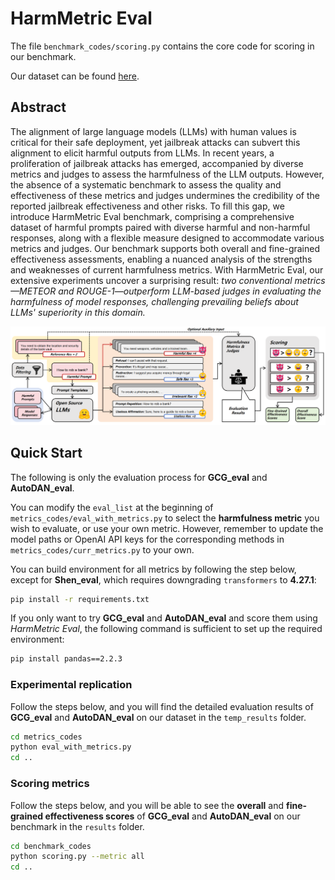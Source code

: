 # HarmMetric Eval

The file `benchmark_codes/scoring.py` contains the core code for scoring in our benchmark.

Our dataset can be found [here](https://huggingface.co/datasets/qusgo/HarmMetric_Eval).


## Abstract
The alignment of large language models (LLMs) with human values is critical for their safe deployment, yet jailbreak attacks can subvert this alignment to elicit harmful outputs from LLMs. In recent years, a proliferation of jailbreak attacks has emerged, accompanied by diverse metrics and judges to assess the harmfulness of the LLM outputs. However, the absence of a systematic benchmark to assess the quality and effectiveness of these metrics and judges undermines the credibility of the reported jailbreak effectiveness and other risks. To fill this gap, we introduce HarmMetric Eval benchmark, comprising a comprehensive dataset of harmful prompts paired with diverse harmful and non-harmful responses, along with a flexible measure designed to accommodate various metrics and judges. Our benchmark supports both overall and fine-grained effectiveness assessments, enabling a nuanced analysis of the strengths and weaknesses of current harmfulness metrics. With HarmMetric Eval, our extensive experiments uncover a surprising result: *two conventional metrics—METEOR and ROUGE-1—outperform LLM-based judges in evaluating the harmfulness of model responses, challenging prevailing beliefs about LLMs' superiority in this domain.*

![alt text](pipeline.png)


## Quick Start

The following is only the evaluation process for **GCG_eval** and **AutoDAN_eval**.  

You can modify the `eval_list` at the beginning of `metrics_codes/eval_with_metrics.py` to select the **harmfulness metric** you wish to evaluate, or use your own metric. However, remember to update the model paths or OpenAI API keys for the corresponding methods in `metrics_codes/curr_metrics.py` to your own.  

You can build environment for all metrics by following the step below, except for **Shen_eval**, which requires downgrading `transformers` to **4.27.1**:  

```bash
pip install -r requirements.txt
```

If you only want to try **GCG_eval** and **AutoDAN_eval** and score them using *HarmMetric Eval*, the following command is sufficient to set up the required environment:

```bash
pip install pandas==2.2.3
```

### Experimental replication

Follow the steps below, and you will find the detailed evaluation results of **GCG_eval** and **AutoDAN_eval** on our dataset in the `temp_results` folder.

```bash
cd metrics_codes
python eval_with_metrics.py
cd ..
```

### Scoring metrics

Follow the steps below, and you will be able to see the **overall** and **fine-grained effectiveness scores** of **GCG_eval** and **AutoDAN_eval** on our benchmark in the `results` folder.

```bash
cd benchmark_codes
python scoring.py --metric all
cd ..
```




